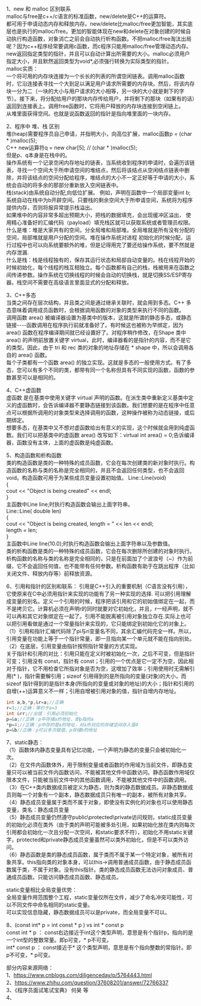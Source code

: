 1、new 和 malloc 区别联系  
malloc与free是c++/c语言的标准函数，new/delete是C++的运算符。  
都可用于申请动态内存和释放内存。new/delete比malloc/free更加智能，其实底层也是执行的malloc/free。更加的智能体现在new和delete在对象创建的时候自动执行构造函数，对象消亡之前会自动执行析构函数。不把malloc/free淘汰出局呢？因为c++程序经常要调用c函数，而c程序只能用malloc/free管理动态内存。  
new返回指定类型的指针，并且可以自动计算出所需要的大小。malloc必须用户指定大小，并且默然返回类型为void*,必须强行转换为实际类型的指针。  
malloc实质：  
一个将可用的内存块连接为一个长长的列表的所谓空闲链表。调用malloc函数时，它沿连接表寻找一个大到足以满足用户请求所需要的内存块。然后，将该内存块一分为二（一块的大小与用户请求的大小相等，另一块的大小就是剩下的字节）。接下来，将分配给用户的那块内存传给用户，并将剩下的那块（如果有的话）返回到连接表上。调用free函数时，它将用户释放的内存块连接到空闲链上。  
从堆里面获得空间。也就是说函数返回的指针是指向堆里面的一块内存。  

2、程序中 堆、栈 区别  
堆(heap)需要程序员自己申请，并指明大小，向高位扩展，malloc函数p = (char * )malloc(5);  
C++ new运算符q = new char[5]; // (char * )malloc(5);  
但是p、q本身是在栈中的。  
操作系统有一个记录空闲内存地址的链表，当系统收到程序的申请时，会遍历该链表，寻找一个空间大于所申请空间的堆结点，然后将该结点从空闲结点链表中删除，并将该结点的空间分配给程序，堆结点的大小不一定正好等于申请的大小，系统会自动的将多余的那部分重新放入空闲链表中。  
栈(stack)由系统自动分配,向低位扩展。 例如，声明在函数中一个局部变量int b; 系统自动在栈中为b开辟空间。只要栈的剩余空间大于所申请空间，系统将为程序提供内存，否则将报异常提示栈溢出。  
如果堆中的内容非常多超出预期大小，把栈的数据填充，会出现缓冲区溢出， 使用精心准备好的汇编代码（payload）填充栈区就可以获取系统或者管理员权限。  
什么是堆：堆是大家共有的空间，分全局堆和局部堆。全局堆就是所有没有分配的空间，局部堆就是用户分配的空间。堆在操作系统对进程 初始化的时候分配，运行过程中也可以向系统要额外的堆，但是记得用完了要还给操作系统，要不然就是内存泄漏.  
什么是栈：栈是线程独有的，保存其运行状态和局部自动变量的。栈在线程开始的时候初始化，每个线程的栈互相独立。每个函数都有自己的栈，栈被用来在函数之间传递参数。操作系统在切换线程的时候会自动的切换栈，就是切换SS/ESP寄存器。栈空间不需要在高级语言里面显式的分配和释放。  
  
3、C++多态  
当类之间存在层次结构，并且类之间是通过继承关联时，就会用到多态。C++ 多态意味着调用成员函数时，会根据调用函数的对象的类型来执行不同的函数。  
调用函数 area() 被编译器设置为基类中的版本，这就是所谓的静态多态，或静态链接----函数调用在程序执行前就准备好了。有时候这也被称为早绑定，因为 area() 函数在程序编译期间就已经设置好了。对程序稍作修改，在Shape 类中area() 的声明前放置关键字 virtual，此时，编译器看的是指针的内容，而不是它的类型。因此，由于 tri 和 rec 类的对象的地址存储在 * shape 中，所以会调用各自的 area() 函数。  
每个子类都有一个函数 area() 的独立实现。这就是多态的一般使用方式。有了多态，您可以有多个不同的类，都带有同一个名称但具有不同实现的函数，函数的参数甚至可以是相同的。  
  
4、C++虚函数  
虚函数 是在基类中使用关键字 virtual 声明的函数。在派生类中重新定义基类中定义的虚函数时，会告诉编译器不要静态链接到该函数。我们想要的是在程序中任意点可以根据所调用的对象类型来选择调用的函数，这种操作被称为动态链接，或后期绑定。  
想要多态，在基类中又不想对虚函数给出有意义的实现，这个时候就会用到纯虚函数。我们可以把基类中的虚函数 area() 改写如下：virtual int area() = 0;告诉编译器，函数没有主体，上面的虚函数是纯虚函数。  
  
5、构造函数和析构函数  
类的构造函数是类的一种特殊的成员函数，它会在每次创建类的新对象时执行。构造函数的名称与类的名称是完全相同的，并且不会返回任何类型，也不会返回 void。构造函数可用于为某些成员变量设置初始值。
Line::Line(void)  
{  
 cout << "Object is being created" << endl;  
}  
主函数中Line line;时执行构造函数会输出上面字符串。  
Line::Line( double len)  
{  
 cout << "Object is being created, length = " << len << endl;  
 length = len;  
}  
主函数中Line line(10.0);时执行构造函数会输出上面字符串以及参数值。  
类的析构函数是类的一种特殊的成员函数，它会在每次删除所创建的对象时执行。析构函数的名称与类的名称是完全相同的，只是在前面加了个波浪号（~）作为前缀，它不会返回任何值，也不能带有任何参数。析构函数有助于在跳出程序（比如关闭文件、释放内存等）前释放资源。  
  
6、引用和指针的区别和联系： 
引用是C++引入的重要机制（C语言没有引用），它使原来在C中必须用指针来实现的功能有了另一种实现的选择.
可以把引用理解成变量的别名。定义一个引用的时候，程序把该引用和它的初始值绑定在一起，而不是拷贝它。计算机必须在声明r的同时就要对它初始化，并且，r一经声明，就不可以再和其它对象绑定在一起了。引用不能脱离被引用对象独立存在.实际上也可以把引用看做是通过一个常量指针来实现的，它只能绑定到初始化它的对象上。  
（1）引用和指针汇编代码除了pi与ri变量名不同，其余汇编代码完全一样。所以，引用变量在功能上等于一个指针常量，即一旦指向某一个单元就不能在指向别处。  
（2）在底层，引用变量由指针按照指针常量的方式实现。  
关于指针和引用的对比：引用只能在定义时被初始化一次，之后不可变，但是指针可变；引用没有 const，指针有 const；引用的一个优点是它一定不为空，因此相对于指针，它不用检查它所指对象是否为空，这增加了效率；引用使用时无需解引用(* )，指针需要解引用；sizeof 引用得到的是所指向的变量(对象)的大小，而sizeof 指针得到的是指针本身(所指向的变量或对象的地址)的大小；指针和引用的自增(++)运算意义不一样；引用自增被引用对象的值，指针自增内存地址。  
```C++
int a,b,*p,&r=a;//正确
r=3;//正确：等价于a=3
int &rr;//出错：引用必须初始化
p=&a;//正确：p中存储a的地址，即p指向a
*p=4;//正确：p中存的是a的地址，对a所对应的存储空间存入值4
p=&b//正确：p可以多次赋值，p存储b的地址
```
  
7、static静态：  
（1）函数体内静态变量具有记忆功能，一个声明为静态的变量只会被初始化一次。  
（2）在文件内函数体外，用于限制变量或者函数的作用域为当前文件，即静态变量只可以被当前文件内函数访问，不能被其他文件中函数访问。静态函数作用域仅限本文件，只能被当前文件中的其他函数调用，不能被其他文件中的函数调用。  
（3）在C++类内数据成员被定义为静态，则为类的静态数据成员。非静态数据成员则每一个对象有一个副本，静态数据成员只有唯一的副本，被所有对象共享。  
（4）静态成员变量属于类而不属于对象，即使没有实例化的对象也可以使用静态变量，类名：静态成员变量  
（5）静态成员变量仍然遵守public\protected\private访问规则，static成员变量的初始化必须在类外（由于类的声明可能被多处引用，如果初始化放在类内则每次引用都会初始化一次且分配一次空间，和static要求不符），初始化不用static关键字，protected和private静态成员变量虽然可以类外初始化，但是不可以类外访问。  
（6）静态函数是类的静态成员函数，属于类而不属于某一个特定对象，被所有对象共享。this指向类的对象本身，可以this->调用普通成员函数，由于静态成员函数属于类，不属于对象。没有this指针。类的静态成员函数无法访问对象成员、普通成员函数。只能访问静态成员函数、静态成员。  
  
static变量相比全局变量优势：  
全局变量作用范围整个工程，static变量仅所在文件，减少了命名冲突可能性，可以不同文件中命名相同的static变量。  
可以实现信息隐藏，静态数据成员可以是private，而全局变量不可以。  
  
  
8、(const int* p   =  int const * p )   vs    int * const p  
const int * p ： const右边接近于int这个类型声明，意思是有个指针p，指向的是一个int型的整数常量。即p可变，* p不可变。  
int* const  p ： const接近于* 这个类型声明，意思是有个指向整数的常指针。即p不可变，* p可变。  
  
部分内容来源网络：  
1、https://www.cnblogs.com/diligenceday/p/5764443.html  
2、https://www.zhihu.com/question/37608201/answer/72766337    
3、《程序员面试笔试宝典》  何昊 等   
4、  
